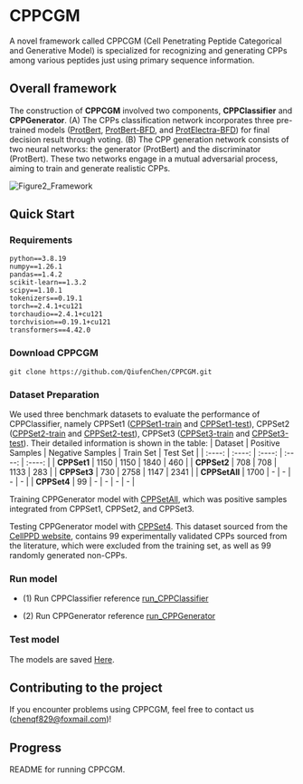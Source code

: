 # CPPCGM
A novel framework called CPPCGM (Cell Penetrating Peptide Categorical and Generative Model) is specialized for recognizing and generating CPPs among various peptides just using primary sequence information. 

## Overall framework
The construction of **CPPCGM** involved two components, **CPPClassifier** and **CPPGenerator**. (A) The CPPs classification network incorporates three pre-trained models ([ProtBert](https://huggingface.co/Rostlab/prot_bert), [ProtBert-BFD](https://huggingface.co/Rostlab/prot_bert_bfd), and [ProtElectra-BFD](https://huggingface.co/Rostlab/prot_electra_discriminator_bfd)) for final decision result through voting. (B) The CPP generation network consists of two neural networks: the generator (ProtBert) and the discriminator (ProtBert). These two networks engage in a mutual adversarial process, aiming to train and generate realistic CPPs.

![Figure2_Framework](https://github.com/user-attachments/assets/55b79a32-e4e0-470f-ae32-06a52923b72f)

## Quick Start
### Requirements
```
python==3.8.19
numpy==1.26.1
pandas==1.4.2
scikit-learn==1.3.2
scipy==1.10.1
tokenizers==0.19.1
torch==2.4.1+cu121  
torchaudio==2.4.1+cu121  
torchvision==0.19.1+cu121
transformers==4.42.0
```

### Download CPPCGM
```
git clone https://github.com/QiufenChen/CPPCGM.git
```

### Dataset Preparation
We used three benchmark datasets to evaluate the performance of CPPClassifier, namely CPPSet1 ([CPPSet1-train](https://github.com/QiufenChen/CPPCGM/blob/main/dataset/CPPSet1-train.csv) and [CPPSet1-test](https://github.com/QiufenChen/CPPCGM/blob/main/dataset/CPPSet1-test.csv)), CPPSet2 ([CPPSet2-train](https://github.com/QiufenChen/CPPCGM/blob/main/dataset/CPPSet2-train.csv) and [CPPSet2-test](https://github.com/QiufenChen/CPPCGM/blob/main/dataset/CPPSet2-test.csv)), CPPSet3 ([CPPSet3-train](https://github.com/QiufenChen/CPPCGM/blob/main/dataset/CPPSet3-train.csv) and [CPPSet3-test](https://github.com/QiufenChen/CPPCGM/blob/main/dataset/CPPSet3-test.csv)). Their detailed information is shown in the table:
|  Dataset | Positive Samples | Negative Samples | Train Set | Test Set |
| :----: | :----: | :----: | :----: | :----: |
| **CPPSet1** | 1150 | 1150 |  1840    | 460 |
| **CPPSet2** | 708 | 708 |  1133 | 283 |
| **CPPSet3** | 730 | 2758 | 1147 | 2341 |
| **CPPSetAll** | 1700 | - | - | - | - |
| **CPPSet4** | 99 | - | - | - | - |

Training CPPGenerator model with [CPPSetAll](https://github.com/QiufenChen/CPPCGM/blob/main/dataset/CPPSetAll.csv), which was positive samples integrated from CPPSet1, CPPSet2, and CPPSet3.

Testing CPPGenerator model with [CPPSet4](https://github.com/QiufenChen/CPPCGM/blob/main/dataset/CPPSet4.txt). This dataset sourced from the [CellPPD website](https://webs.iiitd.edu.in/raghava/cellppd/dataset.php), contains 99 experimentally validated CPPs sourced from the literature, which were excluded from the training set, as well as 99 randomly generated non-CPPs.
### Run model
- (1) Run CPPClassifier reference [run_CPPClassifier](https://github.com/QiufenChen/CPPCGM/blob/main/CPPClassifier/run_CPPClassifier.md)

- (2) Run CPPGenerator reference [run_CPPGenerator](https://github.com/QiufenChen/CPPCGM/blob/main/CPPGenerator/run_CPPGenerator.md)
### Test model
The models are saved [Here](https://drive.google.com/drive/folders/19NOMd5v2z8atrNn5D0zq29Rw2hSVUe5W?usp=drive_link).
## Contributing to the project
If you encounter problems using CPPCGM, feel free to contact us (chenqf829@foxmail.com)!

## Progress
README for running CPPCGM.
